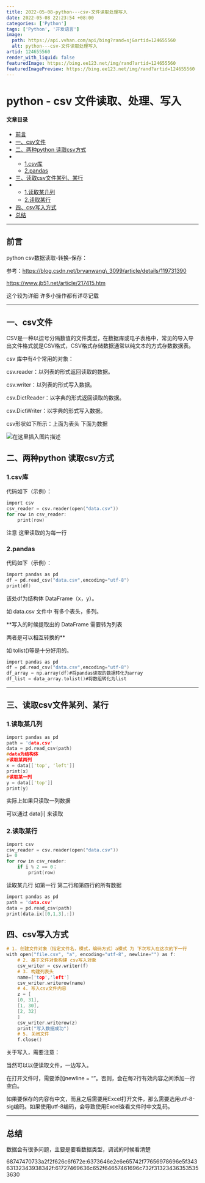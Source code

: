 ```yaml
---
title: 2022-05-08-python---csv-文件读取处理写入
date: 2022-05-08 22:23:54 +08:00
categories: ['Python']
tags: ['Python', '开发语言']
image:
  path: https://api.vvhan.com/api/bing?rand=sj&artid=124655560
  alt: python---csv-文件读取处理写入
artid: 124655560
render_with_liquid: false
featuredImage: https://bing.ee123.net/img/rand?artid=124655560
featuredImagePreview: https://bing.ee123.net/img/rand?artid=124655560
---
```


# python - csv 文件读取、处理、写入

#### 文章目录

* [前言](#_6)
* [一、csv文件](#csv_16)
* [二、两种python 读取csv方式](#python_csv_30)
* + [1.csv库](#1csv_31)
  + [2.pandas](#2pandas_42)
* [三、读取csv文件某列、某行](#csv_62)
* + [1.读取某几列](#1_64)
  + [2.读取某行](#2_80)
* [四、csv写入方式](#csv_97)
* [总结](#_126)

---

## 前言

python csv数据读取-转换-保存：
  
参考：https://blog.csdn.net/bryanwang\_3099/article/details/119731390

https://www.jb51.net/article/217415.htm
  
这个较为详细 许多小操作都有详尽记载

---

## 一、csv文件

CSV是一种以逗号分隔数值的文件类型，在数据库或电子表格中，常见的导入导出文件格式就是CSV格式，CSV格式存储数据通常以纯文本的方式存数数据表。
  
csv 库中有4个常用的对象：

csv.reader：以列表的形式返回读取的数据。
  
csv.writer：以列表的形式写入数据。
  
csv.DictReader：以字典的形式返回读取的数据。
  
csv.DictWriter：以字典的形式写入数据。

csv形状如下所示：上面为表头 下面为数据

![在这里插入图片描述](https://i-blog.csdnimg.cn/blog_migrate/61fa457018825fe4b1bba1f9b2d56916.png)

## 二、两种python 读取csv方式

### 1.csv库

代码如下（示例）：

```c
import csv
csv_reader = csv.reader(open("data.csv"))
for row in csv_reader:
	print(row)

```

注意 这里读取的为每一行

### 2.pandas

代码如下（示例）：

```c
import pandas as pd
df = pd.read_csv("data.csv",encoding="utf-8")
print(df)

```

该处df为结构体 DataFrame（x，y）。
  
如 data.csv 文件中 有多个表头，多列。
  
**写入的时候提取出的 DataFrame 需要转为列表
  
两者是可以相互转换的**
  
如 tolist()等是十分好用的。

```c
import pandas as pd
df = pd.read_csv("data.csv",encoding="utf-8")
df_array = np.array(df)#将pandas读取的数据转化为array
df_list = data_array.tolist()#将数组转化为list

```

---

## 三、读取csv文件某列、某行

### 1.读取某几列

```c
import pandas as pd
path = 'data.csv'
data = pd.read_csv(path) 
#data为结构体
#读取某两列
x = data[['top', 'left']]
print(x)
#读取某一列
y = data[['top']]
print(y)

```

实际上如果只读取一列数据
  
可以通过 data[i] 来读取

### 2.读取某行

```c
import csv
csv_reader = csv.reader(open("data.csv"))
i= 0
for row in csv_reader:
	if i % 2 == 0：
		print(row)

```

读取某几行 如第一行 第二行和第四行的所有数据

```c
import pandas as pd
path = 'data.csv'
data = pd.read_csv(path) 
print(data.ix[[0,1,3],:])

```

## 四、csv写入方式

```c
# 1. 创建文件对象（指定文件名，模式，编码方式）a模式 为 下次写入在这次的下一行
with open("file.csv", "a", encoding="utf-8", newline="") as f:
    # 2. 基于文件对象构建 csv写入对象
    csv_writer = csv.writer(f)
    # 3. 构建列表头
    name=['top','left']
    csv_writer.writerow(name)
    # 4. 写入csv文件内容
    z = [
    [0, 31],
    [1, 30],
    [2, 32]
    ]
    csv_writer.writerow(z)
    print("写入数据成功")
    # 5. 关闭文件
    f.close()

```

关于写入，需要注意：
  
当然可以以便读取文件，一边写入。

在打开文件时，需要添加newline = “”。否则，会在每2行有效内容之间添加一行空白。
  
如果要保存的内容有中文，而且之后需要用Excel打开文件，那么需要选用utf-8-sig编码。如果使用utf-8编码，会导致使用Excel查看文件时中文乱码。

---

## 总结

数据会有很多问题，主要是要看数据类型，调试的时候看清楚

68747470733a2f2f626c6f672e:6373646e2e6e65742f77656978696e5f34363132343938342f:61727469636c652f64657461696c732f313234363535353630